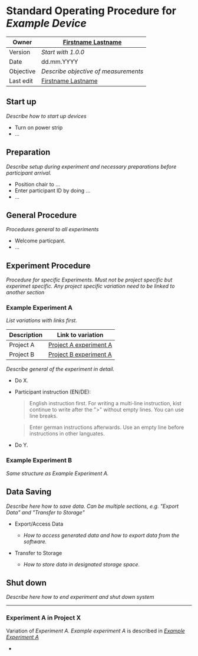 # Standard Operating Procedure for _Example Device_

| Owner     | [Firstname Lastname](mailto:firstname.lastname@domain.de) |
|-----------|-----------------------------------------------------------|
| Version   | _Start with 1.0.0_                                        |
| Date      | dd.mm.YYYY                                                |
| Objective | _Describe objective of measurements_                      |
| Last edit | [Firstname Lastname](mailto:firstname.lastname@domain.de) |


## Start up

_Describe how to start up devices_

* Turn on power strip 
* ...


## Preparation

_Describe setup during experiment and necessary preparations before participant arrival._

* Position chair to ...
* Enter participant ID by doing ...
* ...

## General Procedure

_Procedures general to all experiments_

* Welcome particpant.
* ...


## Experiment Procedure

_Procedure for specific Experiments. Must not be project specific but experimet specific. Any project specific variation need to be linked to another section_

### Example Experiment A

_List variations with links first._

| Description | Link to variation                                    |
|-------------|------------------------------------------------------|
| Project A   | [Project A experiment A](#experiment-a-in-project-x) |
| Project B   | [Project B experiment A](#experiment-b-in-project-x) |

_Describe general of the experiment in detail._

* Do X.
* Participant instruction (EN/DE): 
    > English instruction first. 
    For writing a multi-line instruction, kist continue to write after the ">" without empty lines. You can 
    use line breaks.

    > Enter german instructions afterwards.
    Use an empty line before instructions in other languates.

* Do Y.

### Example Experiment B

_Same structure as Example Experiment A._


## Data Saving

_Describe here how to save data. Can be multiple sections, e.g. "Export Data" and "Transfer to Storage"_ 

* Export/Access Data
    * _How to access generated data and how to export data from the software._

* Transfer to Storage
    * _How to store data in designated storage space._


## Shut down

_Describe here how to end experiment and shut down system_

___

### Experiment A in Project X

Variation of _Experiment A. Example experiment A_ is described in _[Example Experiment A](#example-experiment-a)_

*